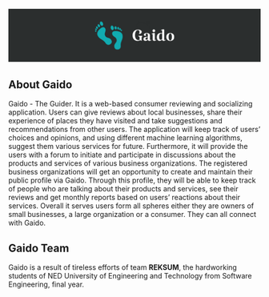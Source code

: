 <p allign="center"><img src="public/img/full-logo-banner.png"></p>



## About Gaido

Gaido - The Guider. It is a web-based consumer reviewing and socializing application. Users can give reviews about local businesses, share their experience of places they have visited and take suggestions and recommendations from other users. The application will keep track of users’ choices and opinions, and using different machine learning algorithms, suggest them various services for future. Furthermore, it will provide the users with a forum to initiate and participate in discussions about the products and services of various business organizations. The registered business organizations will get an opportunity to create and maintain their public profile via Gaido. Through this profile, they will be able to keep track of people who are talking about their products and services, see their reviews and get monthly reports based on users’ reactions about their services. Overall it serves users form all spheres either they are owners of small businesses, a large organization or a consumer. They can all connect with Gaido.

## Gaido Team

Gaido is a result of tireless efforts of team **REKSUM**, the hardworking students of NED University of Engineering and Technology from Software Engineering, final year. 

